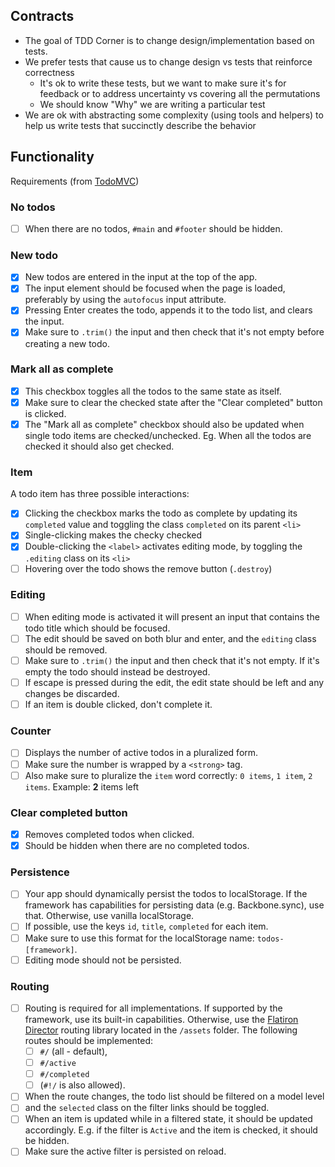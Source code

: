 ## Contracts

- The goal of TDD Corner is to change design/implementation based on tests.
- We prefer tests that cause us to change design vs tests that reinforce correctness
  - It's ok to write these tests, but we want to make sure it's for feedback or to address uncertainty vs covering all the permutations
  - We should know "Why" we are writing a particular test
- We are ok with abstracting some complexity (using tools and helpers) to help us write tests that succinctly describe the behavior

## Functionality

Requirements (from [TodoMVC](https://github.com/tastejs/todomvc/blob/master/app-spec.md#functionality))

### No todos

- [ ] When there are no todos, `#main` and `#footer` should be hidden.

### New todo

- [x] New todos are entered in the input at the top of the app.
- [x] The input element should be focused when the page is loaded, preferably by using the `autofocus` input attribute.
- [x] Pressing Enter creates the todo, appends it to the todo list, and clears the input.
- [x] Make sure to `.trim()` the input and then check that it's not empty before creating a new todo.

### Mark all as complete

- [x] This checkbox toggles all the todos to the same state as itself.
- [x] Make sure to clear the checked state after the "Clear completed" button is clicked.
- [x] The "Mark all as complete" checkbox should also be updated when single todo items are checked/unchecked. Eg. When all the todos are checked it should also get checked.

### Item

A todo item has three possible interactions:

- [x] Clicking the checkbox marks the todo as complete by updating its `completed` value and toggling the class `completed` on its parent `<li>`
- [x] Single-clicking makes the checky checked
- [x] Double-clicking the `<label>` activates editing mode, by toggling the `.editing` class on its `<li>`
- [ ] Hovering over the todo shows the remove button (`.destroy`)

### Editing

- [ ] When editing mode is activated it will present an input that contains the todo title which should be focused.
- [ ] The edit should be saved on both blur and enter, and the `editing` class should be removed.
- [ ] Make sure to `.trim()` the input and then check that it's not empty. If it's empty the todo should instead be destroyed.
- [ ] If escape is pressed during the edit, the edit state should be left and any changes be discarded.
- [ ] If an item is double clicked, don't complete it.

### Counter

- [ ] Displays the number of active todos in a pluralized form.
- [ ] Make sure the number is wrapped by a `<strong>` tag.
- [ ] Also make sure to pluralize the `item` word correctly: `0 items`, `1 item`, `2 items`. Example: **2** items left

### Clear completed button

- [x] Removes completed todos when clicked.
- [x] Should be hidden when there are no completed todos.

### Persistence

- [ ] Your app should dynamically persist the todos to localStorage. If the framework has capabilities for persisting data (e.g. Backbone.sync), use that. Otherwise, use vanilla localStorage.
- [ ] If possible, use the keys `id`, `title`, `completed` for each item.
- [ ] Make sure to use this format for the localStorage name: `todos-[framework]`.
- [ ] Editing mode should not be persisted.

### Routing

- [ ] Routing is required for all implementations. If supported by the framework, use its built-in capabilities. Otherwise, use the [Flatiron Director](https://github.com/flatiron/director) routing library located in the `/assets` folder. The following routes should be implemented:
  - [ ] `#/` (all - default),
  - [ ] `#/active`
  - [ ] `#/completed`
  - [ ] (`#!/` is also allowed).
- [ ] When the route changes, the todo list should be filtered on a model level
- [ ] and the `selected` class on the filter links should be toggled.
- [ ] When an item is updated while in a filtered state, it should be updated accordingly. E.g. if the filter is `Active` and the item is checked, it should be hidden.
- [ ] Make sure the active filter is persisted on reload.
